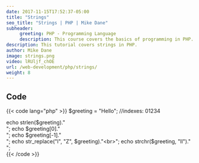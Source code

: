 ```yaml
---
date: 2017-11-15T17:52:37-05:00
title: "Strings"
seo_title: "Strings | PHP | Mike Dane"
subheader:
     greeting: PHP - Programming Language
     description: This course covers the basics of programming in PHP. Work your way through the videos and we'll teach you everything you need to know to start your programming journey!
description: This tutorial covers strings in PHP.
author: Mike Dane
image: strings.png
video: lRUljf_chOE
url: /web-development/php/strings/
weight: 8
---
```


## Code

{{< code lang="php" >}}
$greeting = "Hello";
//indexes:   01234

echo  strlen($greeting)."<br>";
echo  $greeting[0]."<br>";
echo  $greeting[-1]."<br>";
echo  str_replace("l", "Z", $greeting)."<br>";
echo  strchr($greeting, "ll")."<br>";  
{{< /code >}}